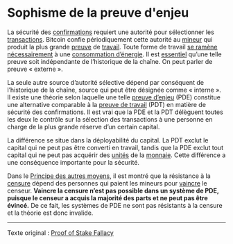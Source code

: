 Sophisme de la preuve d'enjeu
=============================

La sécurité des [confirmations](ch101-glossary.md#confirmation) requiert une autorité pour sélectionner les [transactions](ch101-glossary.md#transaction). Bitcoin confie périodiquement cette autorité au [mineur](ch101-glossary.md#mineur) qui produit la plus grande [preuve](ch101-glossary.md#preuve) de [travail](ch101-glossary.md#travail). Toute forme de travail [se ramène nécessairement](ch070-proof-of-memory-fallacy.md) à une [consommation d’énergie](ch053-energy-waste-fallacy.md). Il est [essentiel](ch028-censorship-resistance-property.md) qu’une telle preuve soit indépendante de l’historique de la chaîne. On peut parler de preuve « externe ».

La seule autre source d’autorité sélective dépend par conséquent de l’historique de la chaîne, source qui peut être désignée comme « interne ». Il existe une théorie selon laquelle une telle [preuve d’enjeu](https://fr.wikipedia.org/wiki/Preuve_d%27enjeu) (PDE) constitue une alternative comparable à la [preuve de travail](ch101-glossary.md#preuve-de-travail) (PDT) en matière de sécurité des confirmations. Il est vrai que la PDE et la PDT délèguent toutes les deux le contrôle sur la sélection des transactions à une personne en charge de la plus grande réserve d’un certain capital.

La différence se situe dans la déployabilité du capital. La PDT exclut le capital qui ne peut pas être converti en travail, tandis que la PDE exclut tout capital qui ne peut pas acquérir des [unités](ch101-glossary.md#unité) de la [monnaie](ch101-glossary.md#monnaie). Cette différence a une conséquence importante pour la sécurité.

Dans le [Principe des autres moyens](ch014-other-means-principle.md), il est montré que la résistance à la [censure](ch101-glossary.md#censure) dépend des personnes qui paient les mineurs pour [vaincre](ch101-glossary.md#pouvoir) le censeur. **Vaincre la censure n’est pas possible dans un système de PDE, puisque le censeur a acquis la majorité des parts et ne peut pas être évincé.** De ce fait, les systèmes de PDE ne sont pas résistants à la censure et la théorie est donc invalide.

---

Texte original : [Proof of Stake Fallacy](https://github.com/libbitcoin/libbitcoin-system/wiki/Proof-of-Stake-Fallacy)